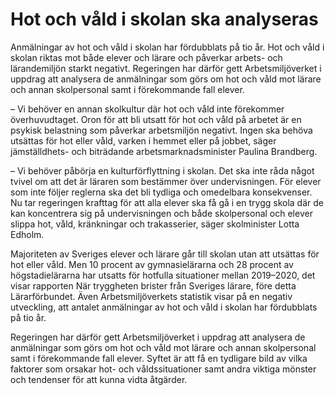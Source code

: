 # Hot och våld i skolan ska analyseras

Anmälningar av hot och våld i skolan har fördubblats på tio år. Hot och våld i skolan riktas mot både elever och lärare och påverkar arbets- och lärandemiljön starkt negativt. Regeringen har därför gett Arbetsmiljöverket i uppdrag att analysera de anmälningar som görs om hot och våld mot lärare och annan skolpersonal samt i förekommande fall elever.

– Vi behöver en annan skolkultur där hot och våld inte förekommer överhuvudtaget. Oron för att bli utsatt för hot och våld på arbetet är en psykisk belastning som påverkar arbetsmiljön negativt. Ingen ska behöva utsättas för hot eller våld, varken i hemmet eller på jobbet, säger jämställdhets- och biträdande arbetsmarknads­minister Paulina Brandberg.

– Vi behöver påbörja en kulturförflyttning i skolan. Det ska inte råda något tvivel om att det är läraren som bestämmer över undervisningen. För elever som inte följer reglerna ska det bli tydliga och omedelbara konsekvenser. Nu tar regeringen krafttag för att alla elever ska få gå i en trygg skola där de kan koncentrera sig på undervisningen och både skolpersonal och elever slippa hot, våld, kränkningar och trakasserier, säger skolminister Lotta Edholm.

Majoriteten av Sveriges elever och lärare går till skolan utan att utsättas för hot eller våld. Men 10 procent av gymnasielärarna och 28 procent av högstadielärarna har utsatts för hotfulla situationer mellan 2019–2020, det visar rapporten När tryggheten brister från Sveriges lärare, före detta Lärarförbundet. Även Arbetsmiljöverkets statistik visar på en negativ utveckling, att antalet anmälningar av hot och våld i skolan har fördubblats på tio år.

Regeringen har därför gett Arbetsmiljöverket i uppdrag att analysera de anmälningar som görs om hot och våld mot lärare och annan skolpersonal samt i förekommande fall elever. Syftet är att få en tydligare bild av vilka faktorer som orsakar hot- och våldssituationer samt andra viktiga mönster och tendenser för att kunna vidta åtgärder.
